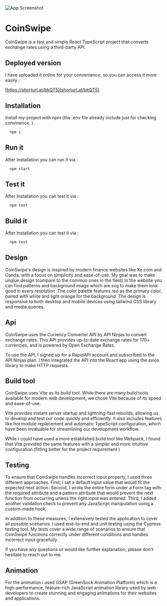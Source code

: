 
## 

![App Screenshot](https://i.ibb.co/z4DXqpt/coinswipe.png)


# CoinSwipe

CoinSwipe is a fast and simple React TypeScript project that converts exchange rates using a third-party API.


## Deployed version
I have uploaded it online for your convenience, so  you can access it more easily :

[https://shorturl.at/bkQT5](shorturl.at/bkQT5).


## Installation

Install my-project with npm
(the .env file already include just for checking convinence. )

```bash
  npm i
```
## Run it
After Installation you can run it via :
```bash
  npm start
```
## Test it
After Installation you can test it via :
```bash
  npm test 
```
## Build it
After Installation you can test it via :
```bash
  npm test 
```




## Design
CoinSwipe's design is inspired by modern finance websites like Xe.com and Oanda, with a focus on simplicity and ease-of-use. My goal was to make unqiue design (compare to the common ones in the field).In the website you can find patterns and background image which are svg to make them look good in every resolution .The color palette features  red  as the primary color, paired with white and light orange for the background. The design is responsive to both desktop and mobile devices using tailwind CSS library and media queries.
## Api
CoinSwipe uses the Currency Converter API by API Ninjas to convert exchange rates. This API provides up-to-date exchange rates for 170+ currencies, and is powered by Open Exchange Rates.

To use the API, I signed up for a RapidAPI account and subscribed to the API Ninjas plan. I then integrated the API into the React app using the axios library to make HTTP requests.
## Build tool
CoinSwipe uses Vite as its build tool. While there are many build tools available for modern web development, we chose Vite because of its speed and ease-of-use.

Vite provides instant server startup and lightning-fast rebuilds, allowing us to develop and test our code quickly and efficiently. It also includes features like hot module replacement and automatic TypeScript configuration, which have been invaluable for streamlining our development workflow.

While I could have used a more established build tool like Webpack, I found that Vite provided the same features with a simpler and more intuitive configuration.(fitting better for the project requirement )
## Testing
To ensure that CoinSwipe handles incorrect input properly, I used three different approaches. First, I set a default input value that would fit the expected next action. Second, I wrote the entire form under a Form tag with the required attribute and a pattern attribute that would prevent the next function from occurring unless the right input was entered. Third, I added another validation check to prevent any JavaScript manipulation using a custom-made hook.

In addition to these measures, I extensively tested the application to cover all possible scenarios. I used end-to-end and unit testing using the Cypress testing tool. My tests cover a wide range of scenarios to ensure that CoinSwipe functions correctly under different conditions and handles incorrect input gracefully.

If you have any questions or would like further explanation, please don't hesitate to reach out to me.
## Animation
For the animation i used GSAP (GreenSock Animation Platform) which is a high-performance, feature-rich JavaScript animation library used by web developers to create stunning and engaging animations for their websites and applications.
